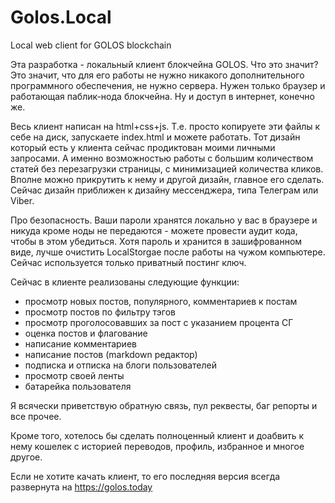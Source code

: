 # Golos.Local
Local web client for GOLOS blockchain

Эта разработка - локальный клиент блокчейна GOLOS. Что это значит? Это значит, что для его работы не нужно никакого дополнительного программного обеспечения, не нужно сервера. Нужен только браузер и работающая паблик-нода блокчейна. Ну и доступ в интернет, конечно же. 

Весь клиент написан на html+css+js. Т.е. просто копируете эти файлы к себе на диск, запускаете index.html и можете работать. Тот дизайн который есть у клиента сейчас продиктован моими личными запросами. А именно возможностью работы с большим количеством статей без перезагрузки страницы, с минимизацией количества кликов. Вполне можно прикрутить к нему и другой дизайн, главное его сделать. Сейчас дизайн приближен к дизайну мессенджера, типа Телеграм или Viber.

Про безопасность. Ваши пароли хранятся локально у вас в браузере и никуда кроме ноды не передаются - можете провести аудит кода, чтобы в этом убедиться. Хотя пароль и хранится в зашифрованном виде, лучше очистить LocalStorgae после работы на чужом компьютере. Сейчас используется только приватный постинг ключ. 

Сейчас в клиенте реализованы следующие функции:
* просмотр новых постов, популярного, комментариев к постам
* просмотр постов по фильтру тэгов
* просмотр проголосовавших за пост с указанием процента СГ
* оценка постов и флагование
* написание комментариев
* написание постов (markdown редактор)
* подписка и отписка на блоги пользователей
* просмотр своей ленты
* батарейка пользователя

Я всячески приветствую обратную связь, пул реквесты, баг репорты и все прочее. 

Кроме того, хотелось бы сделать полноценный клиент и доабвить к нему кошелек с историей переводов, профиль, избранное и многое другое. 

Если не хотите качать клиент, то его последняя версия всегда развернута на https://golos.today
